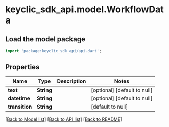 # keyclic_sdk_api.model.WorkflowData

## Load the model package
```dart
import 'package:keyclic_sdk_api/api.dart';
```

## Properties
Name | Type | Description | Notes
------------ | ------------- | ------------- | -------------
**text** | **String** |  | [optional] [default to null]
**datetime** | **String** |  | [optional] [default to null]
**transition** | **String** |  | [default to null]

[[Back to Model list]](../README.md#documentation-for-models) [[Back to API list]](../README.md#documentation-for-api-endpoints) [[Back to README]](../README.md)


